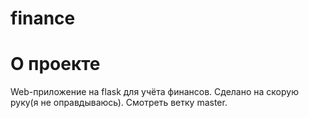 # finance

# О проекте
Web-приложение на flask для учёта финансов. Сделано на скорую руку(я не оправдываюсь). Смотреть ветку master.
